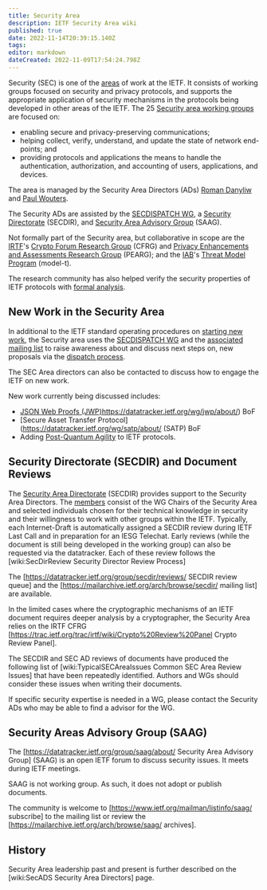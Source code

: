 ```yaml
---
title: Security Area
description: IETF Security Area wiki
published: true
date: 2022-11-14T20:39:15.140Z
tags: 
editor: markdown
dateCreated: 2022-11-09T17:54:24.798Z
---
```


Security (SEC) is one of the [areas](https://www.ietf.org/topics/areas/) of work at the IETF.  It consists of working groups focused on security and privacy protocols, and supports the appropriate application of security mechanisms in the protocols being developed in other areas of the IETF.  The 25 [Security area working groups](https://datatracker.ietf.org/wg/#sec) are focused on:
* enabling secure and privacy-preserving communications; 
* helping collect, verify, understand, and update the state of network end-points; and
* providing protocols and applications the means to handle the authentication, authorization, and accounting of users, applications, and devices.

The area is managed by the Security Area Directors (ADs) [Roman Danyliw](https://datatracker.ietf.org/person/Roman%20Danyliw) and [Paul Wouters](https://datatracker.ietf.org/person/Paul%20Wouters).

The Security ADs are assisted by the [SECDISPATCH WG](https://datatracker.ietf.org/wg/secdispatch/documents/), a [Security Directorate](/group/secdir) (SECDIR), and [Security Area Advisory Group](https://datatracker.ietf.org/group/saag/about/) (SAAG).

Not formally part of the Security area, but collaborative in scope are the [IRTF](https://irtf.org/)'s [Crypto Forum Research Group](https://datatracker.ietf.org/rg/cfrg/about/) (CFRG) and [Privacy Enhancements and Assessments Research Group](https://datatracker.ietf.org/rg/pearg/about/) (PEARG); and the [IAB](https://www.iab.org/)'s [Threat Model Program](https://www.iab.org/activities/programs/internet-threat-model-model-t-program/) (model-t).

The research community has also helped verify the security properties of IETF protocols with [formal analysis](/group/sec/formal-verification).

## New Work in the Security Area

In additional to the IETF standard operating procedures on [starting new work](https://www.ietf.org/standards/process/new-work/), the Security area uses the [SECDISPATCH WG](https://datatracker.ietf.org/wg/secdispatch/documents/) and the [associated mailing list](https://mailarchive.ietf.org/arch/browse/secdispatch/) to raise awareness about and discuss next steps on, new proposals via the [dispatch process](https://wiki.ietf.org/group/secdir/SecDirReview).

The SEC Area directors can also be contacted to discuss how to engage the IETF on new work.

New work currently being discussed includes:
* [JSON Web Proofs (JWP)](/group/sec)https://datatracker.ietf.org/wg/jwp/about/)  BoF
* [Secure Asset Transfer Protocol](https://datatracker.ietf.org/wg/satp/about/ (SATP) BoF
* Adding [Post-Quantum Agility](/group/sec/PQCAgility) to IETF protocols.

## Security Directorate (SECDIR) and Document Reviews

The [Security Area Directorate](https://datatracker.ietf.org/group/secdir/about/) (SECDIR) provides support to the Security Area Directors. The [members](https://datatracker.ietf.org/group/secdir/reviewers/) consist of the WG Chairs of the Security Area and selected individuals chosen for their technical knowledge in security and their willingness to work with other groups within the IETF.  Typically, each Internet-Draft is automatically assigned a SECDIR review during IETF Last Call and in preparation for an IESG Telechat.  Early reviews (while the document is still being developed in the working group) can also be requested via the datatracker.  Each of these review follows the [wiki:SecDirReview Security Director Review Process]

The [https://datatracker.ietf.org/group/secdir/reviews/ SECDIR review queue] and the [https://mailarchive.ietf.org/arch/browse/secdir/ mailing list] are available.

In the limited cases where the cryptographic mechanisms of an IETF document requires deeper analysis by a cryptographer, the Security Area relies on the IRTF CFRG [https://trac.ietf.org/trac/irtf/wiki/Crypto%20Review%20Panel Crypto Review Panel].

The SECDIR and SEC AD reviews of documents have produced the following list of [wiki:TypicalSECAreaIssues Common SEC Area Review Issues] that have been repeatedly identified.  Authors and WGs should consider these issues when writing their documents.

If specific security expertise is needed in a WG, please contact the Security ADs who may be able to find a advisor for the WG.

## Security Areas Advisory Group (SAAG)

The [https://datatracker.ietf.org/group/saag/about/ Security Area Advisory Group] (SAAG) is an open IETF forum to discuss security issues. It meets during IETF meetings.

SAAG is not working group.  As such, it does not adopt or publish documents.

The community is welcome to [https://www.ietf.org/mailman/listinfo/saag/ subscribe] to the mailing list or review the [https://mailarchive.ietf.org/arch/browse/saag/ archives].


## History

Security Area leadership past and present is further described on the [wiki:SecADS Security Area Directors] page.

